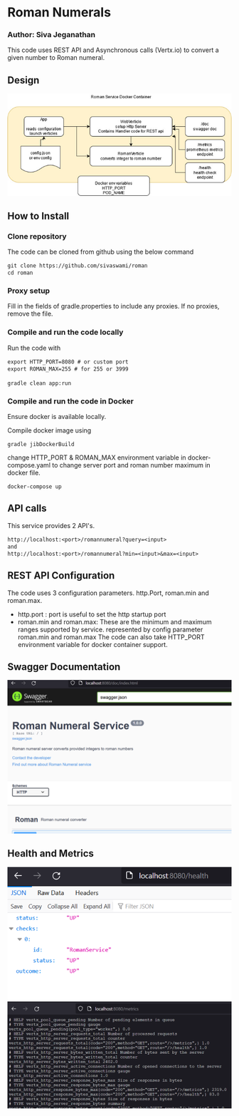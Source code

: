 # Roman Numerals

### Author: Siva Jeganathan

This code uses REST API and Asynchronous calls (Vertx.io) to convert a given number to Roman numeral.

## Design

![Design](https://github.com/sivaswami/roman/blob/master/design/romanServiceDesign.jpg)



## How to Install

### Clone repository
The code can be cloned from github using the below command
```
git clone https://github.com/sivaswami/roman
cd roman
```

### Proxy setup

Fill in the fields of gradle.properties to include any proxies. If no proxies, remove the file.


### Compile and run the code locally

Run the code with
```
export HTTP_PORT=8080 # or custom port
export ROMAN_MAX=255 # for 255 or 3999

gradle clean app:run

```
### Compile and run the code in Docker

Ensure docker is available locally.

Compile docker image using

```
gradle jibDockerBuild
```
change HTTP_PORT & ROMAN_MAX environment variable in docker-compose.yaml to change server port and roman number maximum in docker file.

``` 
docker-compose up
```

## API calls

This service provides 2 API's.
```
http://localhost:<port>/romannumeral?query=<input>
and
http://localhost:<port>/romannumeral?min=<input>&max=<input>
```
## REST API Configuration
The code uses 3 configuration parameters. http.Port, roman.min and roman.max.
- http.port : port is useful to set the http startup port
- roman.min and roman.max: These are the minimum and maximum ranges supported by service.
       represented by config parameter roman.min and roman.max
The code can also take HTTP_PORT environment variable for docker container support.

## Swagger Documentation
![Swagger](https://github.com/sivaswami/roman/blob/master/design/swagger_screenshot.png)


## Health and Metrics
![Health](https://github.com/sivaswami/roman/blob/master/design/HealthCheck_screenshot.png)
![Metrics](https://github.com/sivaswami/roman/blob/master/design/metrics_screenshot.png)

